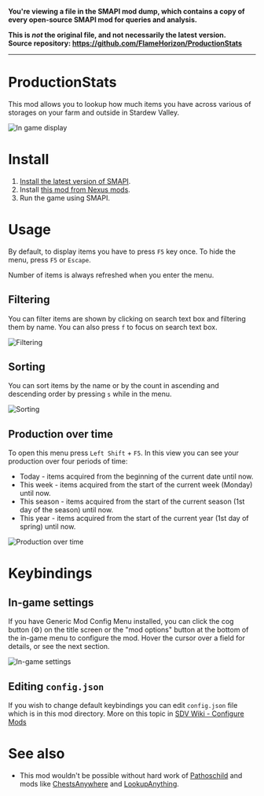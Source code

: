 **You're viewing a file in the SMAPI mod dump, which contains a copy of every open-source SMAPI mod
for queries and analysis.**

**This is _not_ the original file, and not necessarily the latest version.**  
**Source repository: https://github.com/FlameHorizon/ProductionStats**

----

# ProductionStats

This mod allows you to lookup how much items you have across various of storages on your farm and outside in Stardew Valley.

![In game display](/imgs/display-in-game.png)

# Install

1. [Install the latest version of SMAPI](https://smapi.io/).
2. Install [this mod from Nexus mods](https://www.nexusmods.com/stardewvalley/mods/21270).
3. Run the game using SMAPI.

# Usage

By default, to display items you have to press `F5` key once. To hide the menu, press `F5` or `Escape`.

Number of items is always refreshed when you enter the menu.

## Filtering

You can filter items are shown by clicking on search text box and filtering them by name. You can also press `f` to focus on search text box.

![Filtering](/imgs/filtering.gif)

## Sorting

You can sort items by the name or by the count in ascending and descending order by pressing `s` while in the menu.

![Sorting](/imgs/sorting.gif)

## Production over time

To open this menu press `Left Shift` + `F5`. In this view you can see your production over four periods of time:

- Today - items acquired from the beginning of the current date until now.
- This week - items acquired from the start of the current week (Monday) until now.
- This season - items acquired from the start of the current season (1st day of the season) until now.
- This year - items acquired from the start of the current year (1st day of spring) until now.

![Production over time](/imgs/production-over-item.gif)

# Keybindings

## In-game settings
If you have Generic Mod Config Menu installed, you can click the cog button (⚙) on the title screen or the "mod options" button at the bottom of the in-game menu to configure the mod. Hover the cursor over a field for details, or see the next section.

![In-game settings](/imgs/in-game-config2.png)

## Editing `config.json`
If you wish to change default keybindings you can edit `config.json` file which is in this mod directory. More on this topic in [SDV Wiki - Configure Mods](https://stardewvalleywiki.com/Modding:Player_Guide/Getting_Started#Configure_mods) 

# See also

- This mod wouldn't be possible without hard work of [Pathoschild](https://github.com/Pathoschild) and mods like [ChestsAnywhere](https://github.com/Pathoschild/StardewMods/tree/develop/ChestsAnywhere) and [LookupAnything](https://github.com/Pathoschild/StardewMods/tree/develop/LookupAnything).
